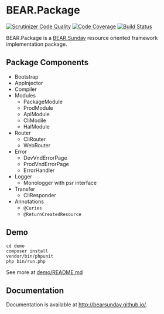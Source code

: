 # BEAR.Package

[![Scrutinizer Code Quality](https://scrutinizer-ci.com/g/bearsunday/BEAR.Package/badges/quality-score.png?b=1.x)](https://scrutinizer-ci.com/g/bearsunday/BEAR.Package/?branch=1.x)
[![Code Coverage](https://scrutinizer-ci.com/g/bearsunday/BEAR.Package/badges/coverage.png?b=1.x)](https://scrutinizer-ci.com/g/bearsunday/BEAR.Package/?branch=1.x)
[![Build Status](https://travis-ci.org/bearsunday/BEAR.Package.svg?branch=1.x)](https://travis-ci.org/bearsunday/BEAR.Package)

BEAR.Package is a [BEAR.Sunday](https://github.com/bearsunday/BEAR.Sunday) resource oriented framework implementation package.

## Package Components
 * Bootstrap
 * AppInjector
 * Compiler
 * Modules
    * PackageModule 
    * ProdModule
    * ApiModule
    * CliModile
    * HalModule
 * Router
    * CliRouter
    * WebRouter
 * Error
    * DevVndErrorPage
    * ProdVndErrorPage
    * ErrorHandler  
 * Logger
    * Monologger with psr interface  
 * Transfer
    * CliResponder
 * Annotations
	 * `@Curies`
	 * `@ReturnCreatedResource`

## Demo

```
cd demo
composer install
vendor/bin/phpunit
php bin/run.php
```
See more at [demo/README.md](https://github.com/bearsunday/BEAR.Package/tree/1.x/demo)

## Documentation

Documentation is available at http://bearsunday.github.io/.
